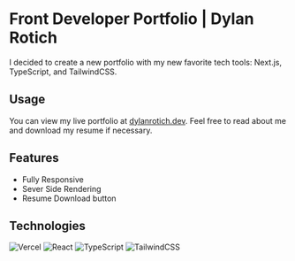# Front Developer Portfolio | Dylan Rotich

I decided to create a new portfolio with my new favorite tech tools: Next.js, TypeScript, and TailwindCSS.

## Usage

You can view my live portfolio at [dylanrotich.dev](https://dylanrotich.dev). Feel free to read about me and download my resume if necessary.

## Features

- Fully Responsive
- Sever Side Rendering
- Resume Download button

## Technologies

![Vercel](https://img.shields.io/badge/NextJS-%23000000.svg?style=for-the-badge&logo=vercel&logoColor=white)
![React](https://img.shields.io/badge/react-%2320232a.svg?style=for-the-badge&logo=react&logoColor=%2361DAFB)
![TypeScript](https://img.shields.io/badge/typescript-%23007ACC.svg?style=for-the-badge&logo=typescript&logoColor=white)
![TailwindCSS](https://img.shields.io/badge/tailwindcss-%2338B2AC.svg?style=for-the-badge&logo=tailwind-css&logoColor=white)
